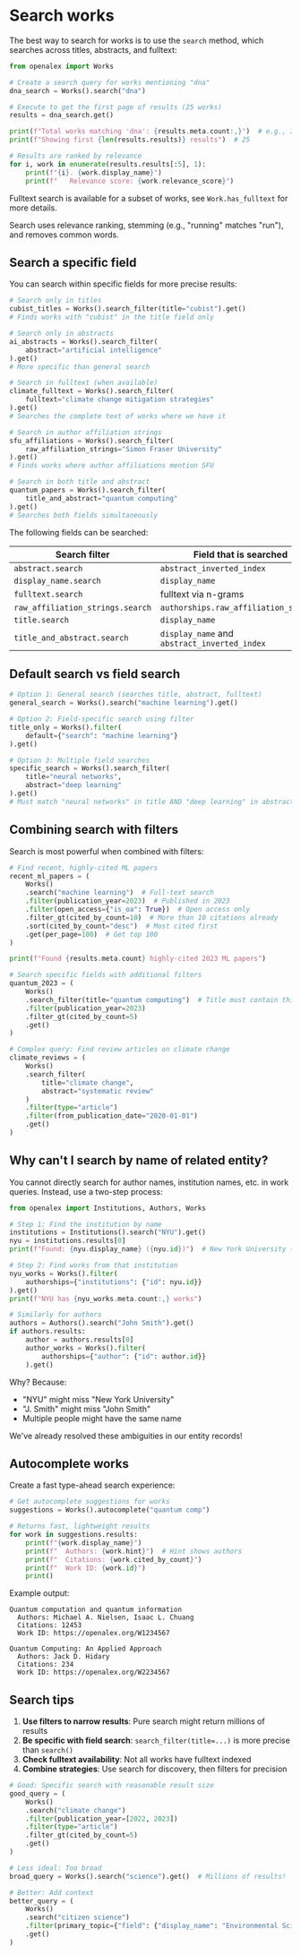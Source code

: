 # Search works

The best way to search for works is to use the `search` method, which searches across titles, abstracts, and fulltext:

```python
from openalex import Works

# Create a search query for works mentioning "dna"
dna_search = Works().search("dna")

# Execute to get the first page of results (25 works)
results = dna_search.get()

print(f"Total works matching 'dna': {results.meta.count:,}")  # e.g., 3,456,789
print(f"Showing first {len(results.results)} results")  # 25

# Results are ranked by relevance
for i, work in enumerate(results.results[:5], 1):
    print(f"{i}. {work.display_name}")
    print(f"   Relevance score: {work.relevance_score}")
```

Fulltext search is available for a subset of works, see `Work.has_fulltext` for more details.

Search uses relevance ranking, stemming (e.g., "running" matches "run"), and removes common words.

## Search a specific field

You can search within specific fields for more precise results:

```python
# Search only in titles
cubist_titles = Works().search_filter(title="cubist").get()
# Finds works with "cubist" in the title field only

# Search only in abstracts  
ai_abstracts = Works().search_filter(
    abstract="artificial intelligence"
).get()
# More specific than general search

# Search in fulltext (when available)
climate_fulltext = Works().search_filter(
    fulltext="climate change mitigation strategies"
).get()
# Searches the complete text of works where we have it

# Search in author affiliation strings
sfu_affiliations = Works().search_filter(
    raw_affiliation_strings="Simon Fraser University"
).get()
# Finds works where author affiliations mention SFU

# Search in both title and abstract
quantum_papers = Works().search_filter(
    title_and_abstract="quantum computing"
).get()
# Searches both fields simultaneously
```

The following fields can be searched:

| Search filter | Field that is searched | Python method |
|---------------|------------------------|---------------|
| `abstract.search` | `abstract_inverted_index` | `.search_filter(abstract="...")` |
| `display_name.search` | `display_name` | `.search_filter(display_name="...")` |
| `fulltext.search` | fulltext via n-grams | `.search_filter(fulltext="...")` |
| `raw_affiliation_strings.search` | `authorships.raw_affiliation_strings` | `.search_filter(raw_affiliation_strings="...")` |
| `title.search` | `display_name` | `.search_filter(title="...")` |
| `title_and_abstract.search` | `display_name` and `abstract_inverted_index` | `.search_filter(title_and_abstract="...")` |

## Default search vs field search

```python
# Option 1: General search (searches title, abstract, fulltext)
general_search = Works().search("machine learning").get()

# Option 2: Field-specific search using filter
title_only = Works().filter(
    default={"search": "machine learning"}
).get()

# Option 3: Multiple field searches
specific_search = Works().search_filter(
    title="neural networks",
    abstract="deep learning"
).get()
# Must match "neural networks" in title AND "deep learning" in abstract
```

## Combining search with filters

Search is most powerful when combined with filters:

```python
# Find recent, highly-cited ML papers
recent_ml_papers = (
    Works()
    .search("machine learning")  # Full-text search
    .filter(publication_year=2023)  # Published in 2023
    .filter(open_access={"is_oa": True})  # Open access only
    .filter_gt(cited_by_count=10)  # More than 10 citations already
    .sort(cited_by_count="desc")  # Most cited first
    .get(per_page=100)  # Get top 100
)

print(f"Found {results.meta.count} highly-cited 2023 ML papers")

# Search specific fields with additional filters  
quantum_2023 = (
    Works()
    .search_filter(title="quantum computing")  # Title must contain this
    .filter(publication_year=2023)
    .filter_gt(cited_by_count=5)
    .get()
)

# Complex query: Find review articles on climate change
climate_reviews = (
    Works()
    .search_filter(
        title="climate change",
        abstract="systematic review"
    )
    .filter(type="article")
    .filter(from_publication_date="2020-01-01")
    .get()
)
```

## Why can't I search by name of related entity?

You cannot directly search for author names, institution names, etc. in work queries. Instead, use a two-step process:

```python
from openalex import Institutions, Authors, Works

# Step 1: Find the institution by name
institutions = Institutions().search("NYU").get()
nyu = institutions.results[0]
print(f"Found: {nyu.display_name} ({nyu.id})")  # New York University (I57206974)

# Step 2: Find works from that institution
nyu_works = Works().filter(
    authorships={"institutions": {"id": nyu.id}}
).get()
print(f"NYU has {nyu_works.meta.count:,} works")

# Similarly for authors
authors = Authors().search("John Smith").get()
if authors.results:
    author = authors.results[0]
    author_works = Works().filter(
        authorships={"author": {"id": author.id}}
    ).get()
```

Why? Because:
- "NYU" might miss "New York University" 
- "J. Smith" might miss "John Smith"
- Multiple people might have the same name

We've already resolved these ambiguities in our entity records!

## Autocomplete works

Create a fast type-ahead search experience:

```python
# Get autocomplete suggestions for works
suggestions = Works().autocomplete("quantum comp")

# Returns fast, lightweight results
for work in suggestions.results:
    print(f"{work.display_name}")
    print(f"  Authors: {work.hint}")  # Hint shows authors
    print(f"  Citations: {work.cited_by_count}")
    print(f"  Work ID: {work.id}")
    print()
```

Example output:
```
Quantum computation and quantum information
  Authors: Michael A. Nielsen, Isaac L. Chuang  
  Citations: 12453
  Work ID: https://openalex.org/W1234567

Quantum Computing: An Applied Approach
  Authors: Jack D. Hidary
  Citations: 234
  Work ID: https://openalex.org/W2234567
```

## Search tips

1. **Use filters to narrow results**: Pure search might return millions of results
2. **Be specific with field search**: `search_filter(title=...)` is more precise than `search()`
3. **Check fulltext availability**: Not all works have fulltext indexed
4. **Combine strategies**: Use search for discovery, then filters for precision

```python
# Good: Specific search with reasonable result size
good_query = (
    Works()
    .search("climate change")
    .filter(publication_year=[2022, 2023])
    .filter(type="article")
    .filter_gt(cited_by_count=5)
    .get()
)

# Less ideal: Too broad
broad_query = Works().search("science").get()  # Millions of results!

# Better: Add context
better_query = (
    Works()
    .search("citizen science")
    .filter(primary_topic={"field": {"display_name": "Environmental Science"}})
    .get()
)
```
